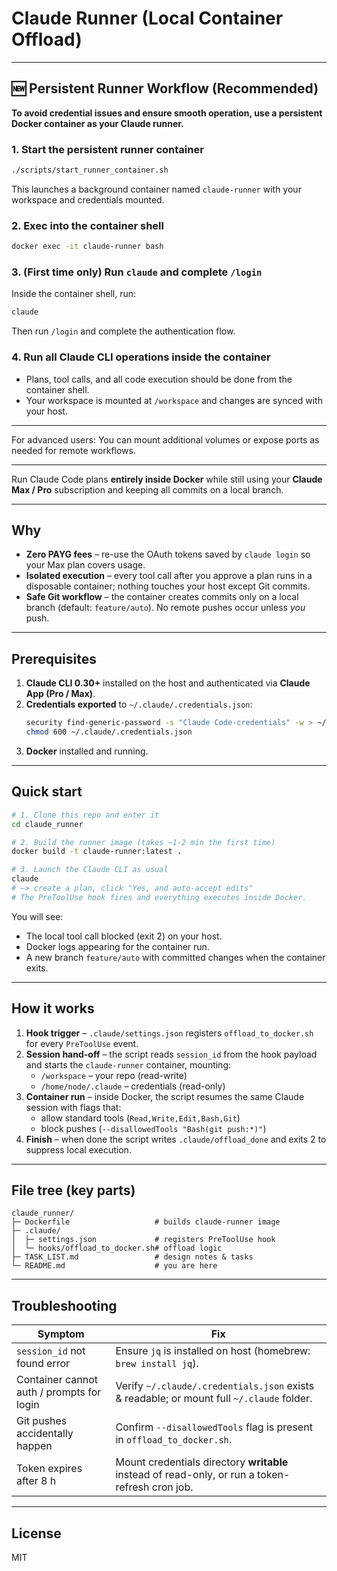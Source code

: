 # Claude Runner (Local Container Offload)

---

## 🆕 Persistent Runner Workflow (Recommended)

**To avoid credential issues and ensure smooth operation, use a persistent Docker container as your Claude runner.**

### 1. Start the persistent runner container

```bash
./scripts/start_runner_container.sh
```
This launches a background container named `claude-runner` with your workspace and credentials mounted.

### 2. Exec into the container shell

```bash
docker exec -it claude-runner bash
```

### 3. (First time only) Run `claude` and complete `/login`

Inside the container shell, run:
```bash
claude
```
Then run `/login` and complete the authentication flow.

### 4. Run all Claude CLI operations inside the container

- Plans, tool calls, and all code execution should be done from the container shell.
- Your workspace is mounted at `/workspace` and changes are synced with your host.

---

For advanced users: You can mount additional volumes or expose ports as needed for remote workflows.

---


Run Claude Code plans **entirely inside Docker** while still using your **Claude Max / Pro** subscription and keeping all commits on a local branch.

---

## Why

* **Zero PAYG fees** – re-use the OAuth tokens saved by `claude login` so your Max plan covers usage.
* **Isolated execution** – every tool call after you approve a plan runs in a disposable container; nothing touches your host except Git commits.
* **Safe Git workflow** – the container creates commits only on a local branch (default: `feature/auto`). No remote pushes occur unless _you_ push.

---

## Prerequisites

1. **Claude CLI 0.30+** installed on the host and authenticated via **Claude App (Pro / Max)**.
2. **Credentials exported** to `~/.claude/.credentials.json`:
   ```bash
   security find-generic-password -s "Claude Code-credentials" -w > ~/.claude/.credentials.json
   chmod 600 ~/.claude/.credentials.json
   ```
3. **Docker** installed and running.

---

## Quick start

```bash
# 1. Clone this repo and enter it
cd claude_runner

# 2. Build the runner image (takes ~1-2 min the first time)
docker build -t claude-runner:latest .

# 3. Launch the Claude CLI as usual
claude
# –> create a plan, click "Yes, and auto-accept edits"
# The PreToolUse hook fires and everything executes inside Docker.
```

You will see:
* The local tool call blocked (exit 2) on your host.
* Docker logs appearing for the container run.
* A new branch `feature/auto` with committed changes when the container exits.

---

## How it works

1. **Hook trigger** – `.claude/settings.json` registers `offload_to_docker.sh` for every `PreToolUse` event.
2. **Session hand-off** – the script reads `session_id` from the hook payload and starts the `claude-runner` container, mounting:
   * `/workspace` – your repo (read-write)
   * `/home/node/.claude` – credentials (read-only)
3. **Container run** – inside Docker, the script resumes the same Claude session with flags that:
   * allow standard tools (`Read,Write,Edit,Bash,Git`)
   * block pushes (`--disallowedTools "Bash(git push:*)"`)
4. **Finish** – when done the script writes `.claude/offload_done` and exits 2 to suppress local execution.

---

## File tree (key parts)

```
claude_runner/
├─ Dockerfile                   # builds claude-runner image
├─ .claude/
│  ├─ settings.json             # registers PreToolUse hook
│  └─ hooks/offload_to_docker.sh# offload logic
├─ TASK_LIST.md                 # design notes & tasks
└─ README.md                    # you are here
```

---

## Troubleshooting

| Symptom | Fix |
|---------|-----|
| `session_id` not found error | Ensure `jq` is installed on host (homebrew: `brew install jq`). |
| Container cannot auth / prompts for login | Verify `~/.claude/.credentials.json` exists & readable; or mount full `~/.claude` folder. |
| Git pushes accidentally happen | Confirm `--disallowedTools` flag is present in `offload_to_docker.sh`. |
| Token expires after 8 h | Mount credentials directory **writable** instead of read-only, or run a token-refresh cron job. |

---

## License

MIT
